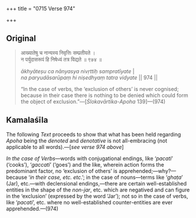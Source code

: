 +++
title = "0715 Verse 974"

+++
## Original 
>
> आख्यातेषु च नान्यस्य निवृत्तिः सम्प्रतीयते ।  
> न पर्युदासरूपं हि निषेध्यं तत्र विद्यते ॥ ९७४ ॥ 
>
> *ākhyāteṣu ca nānyasya nivṛttiḥ sampratīyate* \|  
> *na paryudāsarūpaṃ hi niṣedhyaṃ tatra vidyate* \|\| 974 \|\| 
>
> “In the case of verbs, the ‘exclusion of others’ is never cognised; because in their case there is nothing to be denied which could form the object of exclusion.”—[*Ślokavārtika*-*Apoha* 139]—(974)



## Kamalaśīla

The following *Text* proceeds to show that what has been held regarding *Apoha* being the *denoted* and *denotative* is not all-embracing (not applicable to all words).—[*see verse 974 above*]

*In the case of Verbs*—words with conjugational endings, like ‘*pacati*’ (‘cooks’), ‘*gaccati*’ (‘goes’) and the like, wherein action forms the predominant factor, no ‘exclusion of others’ is apprehended;—why?—because ‘*in their case, etc. etc*.’; in the case of nouns—terms like ‘*ghaṭa*’ (Jar), etc.—with declensional endings,—there are certain well-established entities in the shape of the *non-jar*, etc. which are negatived and can figure in the ‘exclusion’ (expressed by the word ‘Jar’); not so in the case of verbs, like ‘*pacati*’, etc. where no well-established counter-entities are ever apprehended.—(974)


